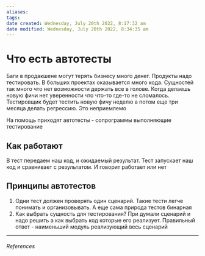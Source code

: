 ```yaml
---
aliases: 
tags: 
date created: Wednesday, July 20th 2022, 8:17:32 am
date modified: Wednesday, July 20th 2022, 8:34:35 am
---
```


# Что есть автотесты

Баги в продакшене могут терять бизнесу много денег. Продукты надо тестировать.
В больших проектах оказывается много кода. Сущностей так много что нет возможности держать все в голове. Когда делаешь новую фичи нет уверенности что что-то где-то не сломалось. Тестировщик будет тестить новую фичу неделю а потом еще три месяца делать регрессию. Это неприемлемо

На помощь приходят автотесты - сопрограммы выполняющие тестирование

## Как работают

В тест передаем наш код, и ожидаемый результат. Тест запускает наш код и сравнивает с результатом. И говорит работает или нет

## Принципы автотестов

1. Одни тест должен проверять один сценарий. Такие тести легче понимать и организовывать. А еще сама природа тестов бинарная
2. Как выбрать сущность для тестирования? При думали сценарий и надо решить а как выбрать код которые его реализует. Правильный ответ - наименьший модуль реализующий весь сценарий

---

###### References
